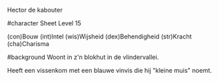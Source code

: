 Hector de kabouter

#character Sheet
Level 15

(con)Bouw
(int)Intel
(wis)Wijsheid
(dex)Behendigheid
(str)Kracht
(cha)Charisma

#background
Woont in z'n blokhut in de vlindervallei.

Heeft een vissenkom met een blauwe vinvis die hij "kleine muis" noemt.
